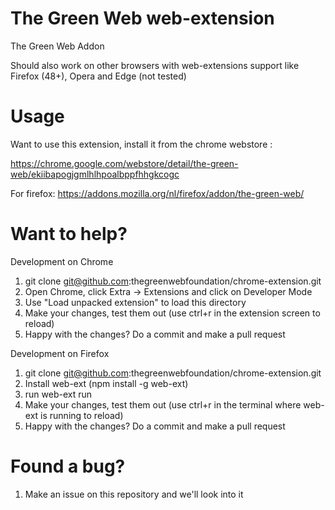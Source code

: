 The Green Web web-extension
==============================

The Green Web Addon 

Should also work on other browsers with web-extensions support like Firefox (48+), Opera and Edge (not tested)

Usage
=====

Want to use this extension, install it from the chrome webstore : 

  https://chrome.google.com/webstore/detail/the-green-web/ekiibapogjgmlhlhpoalbppfhhgkcogc
  
For firefox:
  https://addons.mozilla.org/nl/firefox/addon/the-green-web/

Want to help?
=============

Development on Chrome
  1. git clone git@github.com:thegreenwebfoundation/chrome-extension.git
  2. Open Chrome, click Extra -> Extensions and click on Developer Mode
  3. Use "Load unpacked extension" to load this directory
  4. Make your changes, test them out (use ctrl+r in the extension screen to reload)
  5. Happy with the changes? Do a commit and make a pull request

Development on Firefox
  1. git clone git@github.com:thegreenwebfoundation/chrome-extension.git
  2. Install web-ext (npm install -g web-ext)
  3. run web-ext run
  4. Make your changes, test them out (use ctrl+r in the terminal where web-ext is running to reload)
  5. Happy with the changes? Do a commit and make a pull request

Found a bug?
============

  1. Make an issue on this repository and we'll look into it
